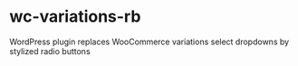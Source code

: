 # wc-variations-rb
WordPress plugin replaces WooCommerce variations select dropdowns by stylized radio buttons 
